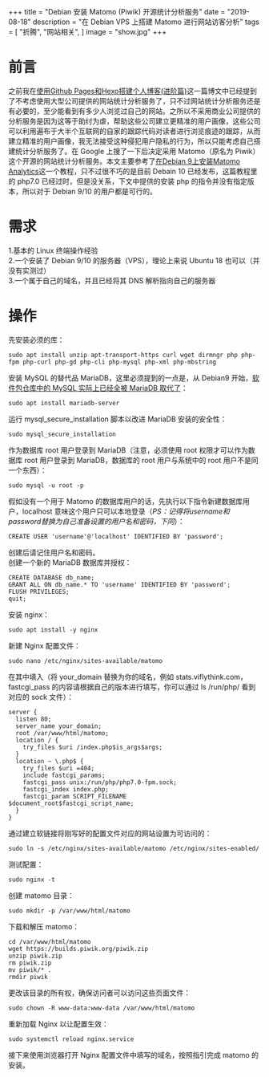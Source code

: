 +++
title = "Debian 安装 Matomo (Piwik) 开源统计分析服务"
date = "2019-08-18"
description = "在 Debian VPS 上搭建 Matomo 进行网站访客分析"
tags = [
    "折腾",
    "网站相关",
]
image = "show.jpg"
+++

# 前言
之前我在[使用Github Pages和Hexo搭建个人博客(进阶篇)](https://viflythink.com/Use_GithubPages_and_Hexo_to_build_blog_advanced/#%E6%95%B0%E6%8D%AE%E7%BB%9F%E8%AE%A1%E4%B8%8E%E5%88%86%E6%9E%90)这一篇博文中已经提到了不考虑使用大型公司提供的网站统计分析服务了，只不过网站统计分析服务还是有必要的，至少能看到有多少人浏览过自己的网站。之所以不采用商业公司提供的分析服务是因为这等于助纣为虐，帮助这些公司建立更精准的用户画像，这些公司可以利用遍布于大半个互联网的自家的跟踪代码对读者进行浏览痕迹的跟踪，从而建立精准的用户画像，我无法接受这种侵犯用户隐私的行为，所以只能考虑自己搭建统计分析服务了。在 Google 上搜了一下后决定采用 Matomo（原名为 Piwik）这个开源的网站统计分析服务。本文主要参考了[在Debian 9上安装Matomo Analytics](https://my.oschina.net/u/3944788/blog/2874366)这一个教程，只不过很不巧的是目前 Debain 10 已经发布，这篇教程里的 php7.0 已经过时，但是没关系，下文中提供的安装 php 的指令并没有指定版本，所以对于 Debian 9/10 的用户都是可行的。

# 需求
1.基本的 Linux 终端操作经验   
2.一个安装了 Debian 9/10 的服务器（VPS），理论上来说 Ubuntu 18 也可以（并没有实测过）   
3.一个属于自己的域名，并且已经将其 DNS 解析指向自己的服务器

# 操作
先安装必须的库：     

    sudo apt install unzip apt-transport-https curl wget dirmngr php php-fpm php-curl php-gd php-cli php-mysql php-xml php-mbstring    

安装 MySQL 的替代品 MariaDB，这里必须提到的一点是，从 Debian9 开始，[软件包仓库中的 MySQL 实际上已经全被 MariaDB 取代了](https://mariadb.org/debian-9-released-mariadb-mysql-variant/)：     

    sudo apt install mariadb-server     

运行 mysql_secure_installation 脚本以改进 MariaDB 安装的安全性：    

    sudo mysql_secure_installation  

作为数据库 root 用户登录到 MariaDB（注意，必须使用 root 权限才可以作为数据库 root 用户登录到 MariaDB，数据库的 root 用户与系统中的 root 用户不是同一个东西）：  

    sudo mysql -u root -p   

假如没有一个用于 Matomo 的数据库用户的话，先执行以下指令新建数据库用户，localhost 意味这个用户只可以本地登录（*PS：记得将username和password替换为自己准备设置的用户名和密码，下同*）：     

    CREATE USER 'username'@'localhost' IDENTIFIED BY 'password';     

创建后请记住用户名和密码。  
创建一个新的 MariaDB 数据库并授权：   

    CREATE DATABASE db_name;     
    GRANT ALL ON db_name.* TO 'username' IDENTIFIED BY 'password';       
    FLUSH PRIVILEGES;        
    quit;     

安装 nginx：     

    sudo apt install -y nginx       
新建 Nginx 配置文件：     

    sudo nano /etc/nginx/sites-available/matomo     
在其中填入（将 your_domain 替换为你的域名，例如 stats.viflythink.com，fastcgi_pass 的内容请根据自己的版本进行填写，你可以通过 ls /run/php/ 看到对应的 sock 文件）：    

    server {
      listen 80;
      server_name your_domain;
      root /var/www/html/matomo;
      location / {
        try_files $uri /index.php$is_args$args;
      }
      location ~ \.php$ {
        try_files $uri =404;
        include fastcgi_params;
        fastcgi_pass unix:/run/php/php7.0-fpm.sock;
        fastcgi_index index.php;
        fastcgi_param SCRIPT_FILENAME   $document_root$fastcgi_script_name;
      }
    }


通过建立软链接将刚写好的配置文件对应的网站设置为可访问的：  

    sudo ln -s /etc/nginx/sites-available/matomo /etc/nginx/sites-enabled/     
测试配置：  

    sudo nginx -t

创建 matomo 目录：  

    sudo mkdir -p /var/www/html/matomo  
下载和解压 matomo：  

    cd /var/www/html/matomo   
    wget https://builds.piwik.org/piwik.zip
    unzip piwik.zip
    rm piwik.zip
    mv piwik/* .
    rmdir piwik

更改该目录的所有权，确保访问者可以访问这些页面文件：    

    sudo chown -R www-data:www-data /var/www/html/matomo

重新加载 Nginx 以让配置生效： 

    sudo systemctl reload nginx.service

接下来使用浏览器打开 Nginx 配置文件中填写的域名，按照指引完成 matomo 的安装。
